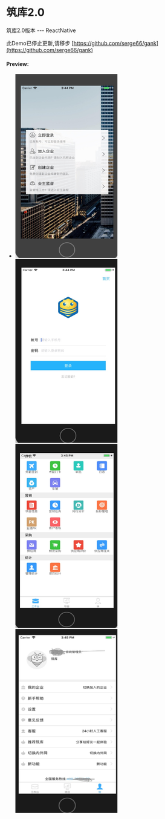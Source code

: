 # 筑库2.0
筑库2.0版本 --- ReactNative

此Demo已停止更新,请移步 [https://github.com/serge66/gank](https://github.com/serge66/gank)

#### Preview:
-
    <img src="/screenshots/HomeView.jpeg" width="270" height="486"/>
    <img src="/screenshots/LoginView.jpeg" width="270" height="486"/>
    <img src="/screenshots/WorkView.jpeg" width="270" height="486"/>
    <img src="/screenshots/MyView.png" width="270" height="486"/>